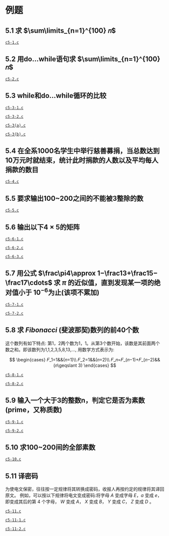 # 例题

## 5.1 求 $\sum\limits_{n=1}^{100} 𝑛$

[`c5-1.c`](c5-1.c)

## 5.2 用do...while语句求 $\sum\limits_{n=1}^{100}𝑛$

[`c5-2.c`](c5-2.c)

## 5.3 while和do…while循环的比较

[`c5-3-1.c`](c5-3-1.c)

[`c5-3-2.c`](c5-3-2.c)

[`c5-3(a).c`](c5-3(a).c)

[`c5-3(b).c`](c5-3(b).c)

## 5.4 在全系1000名学生中举行慈善募捐，当总数达到10万元时就结束，统计此时捐款的人数以及平均每人捐款的数目

[`c5-4.c`](c5-4.c)

## 5.5 要求输出100~200之间的不能被3整除的数

[`c5-5.c`](c5-5.c)

## 5.6 输出以下4 $\times$ 5的矩阵

[`c5-6-1.c`](c5-6-1.c)

[`c5-6-2.c`](c5-6-2.c)

[`c5-6-3.c`](c5-6-3.c)

## 5.7 用公式 $\frac\pi4\approx 1−\frac13+\frac15−\frac17\cdots$ 求 $\pi$ 的近似值，直到发现某一项的绝对值小于 $10^{-6}$为止(该项不累加)

[`c5-7-1.c`](c5-7-1.c)

[`c5-7-2.c`](c5-7-2.c)

## 5.8 求 $Fibonacci$ (斐波那契)数列的前40个数

这个数列有如下特点:
第1，2两个数为1，1。从第3个数开始，该数是其前面两个数之和。即该数列为1,1,2,3,5,8,13,...,
用数学方式表示为:

$$
\begin{cases}
𝐹_1=1&&(𝑛=1)\\
𝐹_2=1&&(𝑛=2)\\
𝐹_𝑛=𝐹_(𝑛−1)+𝐹_(𝑛−2)&&(𝑛\geqslant 3)
\end{cases}
$$ 

[`c5-8-1.c`](c5-8-1.c)

[`c5-8-2.c`](c5-8-2.c)

## 5.9 输入一个大于3的整数n，判定它是否为素数(prime，又称质数)

[`c5-9-1.c`](c5-9-1.c)

[`c5-9-2.c`](c5-9-2.c)

## 5.10 求100~200间的全部素数

[`c5-10.c`](c5-10.c)

## 5.11 译密码

为使电文保密，往往按一定规律将其转换成密码，收报人再按约定的规律将其译回原文。
例如，可以按以下规律将电文变成密码:将字母 $A$ 变成字母 $E$，$a$ 变成 $e$，
即变成其后的第 $4$ 个字母， $W$ 变成 $A$， $X$ 变成 $B$， $Y$ 变成 $C$， $Z$ 变成 $D$ 。

[`c5-11.c`](c5-11.c)

[`c5-11-1.c`](c5-11-1.c)

[`c5-11-2.c`](c5-11-2.c)
